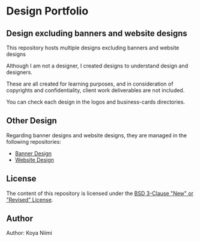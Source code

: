 # Design Portfolio

## Design excluding banners and website designs

This repository hosts multiple designs excluding banners and website designs
  
Although I am not a designer, I created designs to understand design and designers.  

These are all created for learning purposes, and in consideration of copyrights and confidentiality, client work deliverables are not included.

You can check each design in the logos and business-cards directories.

## Other Design

Regarding banner designs and website designs, they are managed in the following repositories:

* [Banner Design](https://github.com/KoyaNimi/banner-design)
* [Website Design](https://github.com/KoyaNimi/website-design)

## License

The content of this repository is licensed under the [BSD 3-Clause "New" or "Revised" License](LICENSE).

## Author

Author: Koya Niimi
